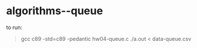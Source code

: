 # algorithms--queue
to run: 
  >   gcc c89 -std=c89 -pedantic hw04-queue.c
  >   ./a.out < data-queue.csv
